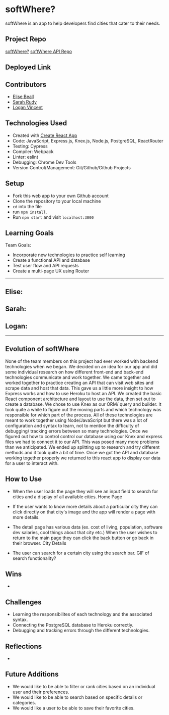 # softWhere?
softWhere is an app to help developers find cities that cater to their needs.

## Project Repo
[softWhere?](https://github.com/sarahrudy/i-wanna-live-there)
[softWhere API Repo](https://github.com/sarahrudy/i-wanna-live-there-api)

## Deployed Link


## Contributors

- [Elise Beall](https://github.com/elisebeall)
- [Sarah Rudy](https://github.com/sarahrudy)
- [Logan Vincent](https://github.com/Logandv3)


## Technologies Used

* Created with [Create React App](https://github.com/facebook/create-react-app)
* Code: JavaScript, Express.js, Knex.js, Node.js, PostgreSQL, ReactRouter
* Testing: Cypress
* Compiler: Webpack
* Linter: eslint
* Debugging: Chrome Dev Tools
* Version Control/Management: Git/Github/Github Projects


## Setup

- Fork this web app to your own Github account
- Clone the repository to your local machine
- `cd` into the file
- run `npm install`.
- Run `npm start` and visit `localhost:3000`


## Learning Goals

Team Goals:
- Incorporate new technologies to practice self learning 
- Create a functional API and database
- Test user flow and API requests
- Create a multi-page UX using Router
---
Elise:
- 

Sarah:
- 

Logan:
- 
---


## Evolution of softWhere
None of the team members on this project had ever worked with backend technologies when we began.  We decided on an idea for our app and did some individual research on how different front-end and back-end technologies communicate and work together.  We came together and worked together to practice creating an API that can visit web sites and scrape data and host that data.  This gave us a little more insight to how Express works and how to use Heroku to host an API.  We created the basic React component architecture and layout to use the data, then set out to create a database.  We chose to use Knex as our ORM/ query and builder.  It took quite a while to figure out the moving parts and which technology was responsible for which part of the process.  All of these technologies are meant to work together using Node/JavaScript but there was a lot of configuration and syntax to learn, not to mention the difficulty of debugging/ tracking errors between so many technologies.  Once we figured out how to control control our database using our Knex and express files we had to connect it to our API.  This was posed many more problems than we anticipated.  We ended up splitting up to research and try different methods and it took quite a bit of time.  Once we got the API and database working together properly we returned to this react app to display our data for a user to interact with.


## How to Use

- When the user loads the page they will see an input field to search for cities and a display of all available cities.
Home Page

- If the user wants to know more details about a particular city they can click directly on that city's image and the app will render a page with more details. 
- The detail page has various data (ex. cost of living, population, software dev salaries, cool things about that city etc.)  When the user wishes to return to the main page they can click the back button or go back in their browser.
City Details


- The user can search for a certain city using the search bar.
GIF of search functionality?


## Wins

- 

## Challenges

- Learning the responsibilites of each technology and the associated syntax.
- Connecting the PostgreSQL database to Heroku correctly.
- Debugging and tracking errors through the different technologies.

## Reflections

- 

## Future Additions

- We would like to be able to filter or rank cities based on an individual user and their preferences.
- We would like to be able to search based on specific details or categories.
- We would like a user to be able to save their favorite cities. 
